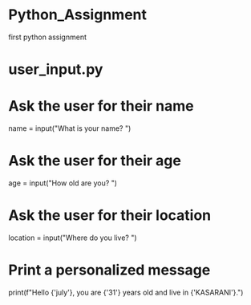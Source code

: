 # Python_Assignment
first python assignment
# user_input.py

# Ask the user for their name
name = input("What is your name? ")

# Ask the user for their age
age = input("How old are you? ")

# Ask the user for their location
location = input("Where do you live? ")

# Print a personalized message
print(f"Hello {'july'}, you are {'31'} years old and live in {'KASARANI'}.")
